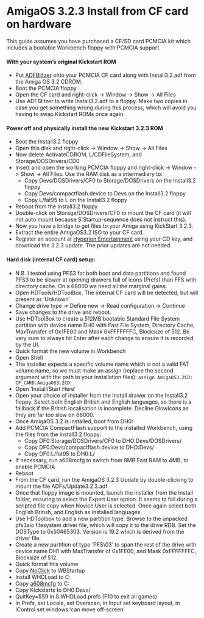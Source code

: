 # AmigaOS 3.2.3 Install from CF card on hardware

This guide assumes you have purchased a CF/SD card PCMCIA kit which includes a bootable Workbench floppy with PCMCIA support.

#### With your system’s original Kickstart ROM
- Put [ADFBlitzer](https://aminet.net/package/disk/misc/adfblitzer) onto your PCMCIA CF card along with Install3.2.adf from the Amiga OS 3.2 CDROM.
- Boot the PCMCIA floppy
- Open the CF card and right-click -> Window -> Show -> All Files
- Use ADFBlitzer to write Install3.2.adf to a floppy. Make two copies in case you get something wrong during this process, which will avoid you having to swap Kickstart ROMs once again.

#### Power off and physically install the new Kickstart 3.2.3 ROM
- Boot the Install3.2 floppy
- Open this disk and right-click -> Window -> Show -> All Files
- Now delete ActivateCDROM, L/CDFileSystem, and Storage/DOSDrivers/CD0
- Insert and open the working PCMCIA floppy and right-click -> Window -> Show -> All Files. Use the RAM disk as a intermediary to:
    - Copy Devs/DOSDrivers/CF0 to Storage/DOSDrivers on the Install3.2 floppy
    - Copy Devs/compactflash.device to Devs on the Install3.2 floppy
    - Copy L/fat95 to L on the Install3.2 floppy
- Reboot from the Install3.2 floppy
- Double-click on Storage/DOSDrivers/CF0 to mount the CF card (it will not auto mount because S:Startup-sequence does not instruct this).
- Now you have a bridge to get files to your Amiga using KickStart 3.2.3.
- Extract the entire AmigaOS3.2 ISO to your CF card.
- Register an account at [Hyperion Entertainment](https://www.hyperion-entertainment.com/) using your CD key, and download the 3.2.3 update. The prior updates are not needed.

#### Hard disk (internal CF card) setup:
- N.B. I tested using PFS3 for both boot and data partitions and found PFS3 to be slower at opening drawers full of icons (Prefs) than FFS with directory cache. On a 68000 we need all the marginal gains.
- Open HDTools/HDToolBox. The internal CF card will be detected, but will present as ‘Unknown’
- Change drive type -> Define new -> Read configuration -> Continue
- Save changes to the drive and reboot.
- Use HDToolBox to create a 512MB bootable Standard File System partition with device name DH0 with Fast File System, Directory Cache, MaxTransfer of 0x1FE00 and Mask 0xFFFFFFFC, Blocksize of 512. Be very sure to always hit Enter after each change to ensure it is recorded by the UI.
- Quick format the new volume in Workbench
- Open Shell
- The installer expects a specific volume name which is not a valid FAT volume name, so we must make an assign (replace the second argument with the path to your installation files): `assign AmigaOS3.2CD: CF_CARD:AmigaOS3.2CD`
- Open ‘Install/Start Here’
- Open your choice of installer from the Install drawer on the Install3.2 floppy. Select both English British and English languages, so there is a fallback if the British localisation is incomplete. Decline GlowIcons as they are far too slow on 68000.
- Once AmigaOS 3.2 is installed, boot from DH0:
- Add PCMCIA CompactFlash support to the installed Workbench, using the files from the install3.2 floppy:
    - Copy DF0:Storage/DOSDrivers/CF0 to DHO:Devs/DOSDrivers/
    - Copy DF0:Devs/compactflash.device to DHO:Devs/
    - Copy DF0:L/fat95 to DH0:L/
- If necessary, run a608mcfg to switch from 8MB Fast RAM to 4MB, to enable PCMCIA
- Reboot
- From the CF card, run the AmigaOS 3.2.3 Update by double-clicking to mount the file ADFs/Update3.2.3.adf
- Once that floppy image is mounted, launch the installer from the Install folder, ensuring to select the Expert User option. It seems to fail during a scripted file copy when Novice User is selected. Once again select both English British, and English as installed languages.
- Use HDToolbox to add a new partition type. Browse to the unpacked pfs3aio filesystem driver file, which will copy it to the drive RDB. Set the DOSType to 0x50465303. Version is 19.2 which is derived from the driver file.
- Create a new partition of type ‘PFS\03’ to span the rest of the drive with device name DH1 with MaxTransfer of 0x1FE00, and Mask 0xFFFFFFFC, Blocksize of 512.
- Quick format this volume
- Copy [NoClick](https://aminet.net/package/util/cdity/noclick20_usr) to WBStartup
- Install WHDLoad to C:
- Copy [a608mcfg](http://wiki.archi-tech.com.pl/pl/A608mini) to C:
- Copy Kickstarts to DH0:Devs/
- QuitKey=$59 in S:WHDLoad.prefs (F10 to exit all games)
- In Prefs, set Locale, set Overscan, in Input set keyboard layout, in IControl set windows ‘can move off-screen’
